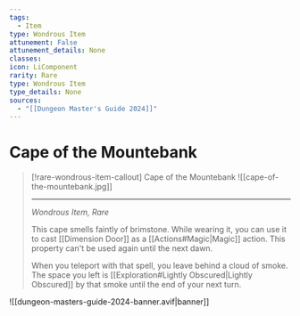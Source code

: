 ```yaml
---
tags:
  - Item
type: Wondrous Item
attunement: False
attunement_details: None
classes:
icon: LiComponent
rarity: Rare
type: Wondrous Item
type_details: None
sources: 
  - "[[Dungeon Master's Guide 2024]]"
---
```

# Cape of the Mountebank
>[!rare-wondrous-item-callout] Cape of the Mountebank
>![[cape-of-the-mountebank.jpg]]
>
>- - -
>_Wondrous Item, Rare_
>
>This cape smells faintly of brimstone. While wearing it, you can use it to cast [[Dimension Door]] as a [[Actions#Magic\|Magic]] action. This property can't be used again until the next dawn.
>
>When you teleport with that spell, you leave behind a cloud of smoke. The space you left is [[Exploration#Lightly Obscured\|Lightly Obscured]] by that smoke until the end of your next turn.

![[dungeon-masters-guide-2024-banner.avif|banner]]